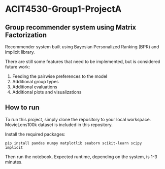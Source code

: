 # ACIT4530-Group1-ProjectA

## Group recommender system using Matrix Factorization
Recommender system built using Bayesian Personalized Ranking (BPR) and implicit library.

There are still some features that need to be implemented, but is considered future work:
1. Feeding the pairwise preferences to the model
2. Additional group types
3. Additional evaluations
4. Additional plots and visualizations


## How to run
To run this project, simply clone the repository to your local workspace. MovieLens100k dataset is included in this repository.

Install the required packages:
```
pip install pandas numpy matplotlib seaborn scikit-learn scipy implicit
```

Then run the notebook. Expected runtime, depending on the system, is 1-3 minutes.
